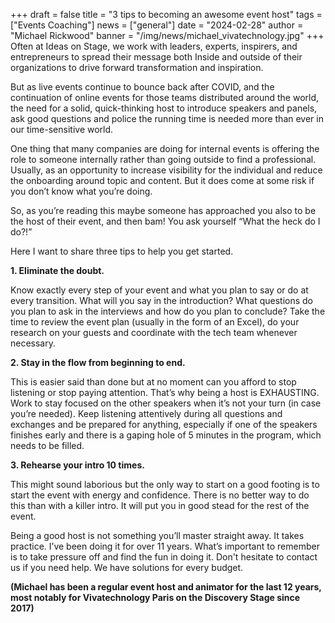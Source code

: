 +++
draft = false
title = "3 tips to becoming an awesome event host"
tags = ["Events Coaching"]
news = ["general"]
date = "2024-02-28"
author = "Michael Rickwood"
banner = "/img/news/michael_vivatechnology.jpg"
+++
Often at Ideas on Stage, we work with leaders, experts, inspirers, and entrepreneurs to spread their message both Inside and outside of their organizations to drive forward transformation and inspiration. 

But as live events continue to bounce back after COVID, and the continuation of online events for those teams distributed around the world, the need for a solid, quick-thinking host to introduce speakers and panels, ask good questions and police the running time is needed more than ever in our time-sensitive world.

One thing that many companies are doing for internal events is offering the role to someone internally rather than going outside to find a professional. Usually, as an opportunity to increase visibility for the individual and reduce the onboarding around topic and content.  But it does come at some risk if you don’t know what you’re doing. 

So, as you’re reading this maybe someone has approached you also to be the host of their event, and then bam! You ask yourself “What the heck do I do?!” 

Here I want to share three tips to help you get started. 

**1. Eliminate the doubt.**

Know exactly every step of your event and what you plan to say or do at every transition. What will you say in the introduction? What questions do you plan to ask in the interviews and how do you plan to conclude? Take the time to review the event plan (usually in the form of an Excel), do your research on your guests and coordinate with the tech team whenever necessary. 

**2. Stay in the flow from beginning to end.**

This is easier said than done but at no moment can you afford to stop listening or stop paying attention. That’s why being a host is EXHAUSTING. Work to stay focused on the other speakers when it’s not your turn (in case you’re needed). Keep listening attentively during all questions and exchanges and be prepared for anything, especially if one of the speakers finishes early and there is a gaping hole of 5 minutes in the program, which needs to be filled. 

**3. Rehearse your intro 10 times.** 

This might sound laborious but the only way to start on a good footing is to start the event with energy and confidence. There is no better way to do this than with a killer intro. It will put you in good stead for the rest of the event. 

Being a good host is not something you’ll master straight away. It takes practice. I’ve been doing it for over 11 years. What’s important to remember is to take pressure off and find the fun in doing it. Don't hesitate to contact us if you need help. We have solutions for every budget. 

**(Michael has been a regular event host and animator for the last 12 years, most notably for Vivatechnology Paris on the Discovery Stage since 2017)**
